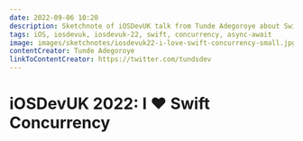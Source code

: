```yaml
---
date: 2022-09-06 10:20
description: Sketchnote of iOSDevUK talk from Tunde Adegoroye about Swift Concurrency
tags: iOS, iosdevuk, iosdevuk-22, swift, concurrency, async-await
image: images/sketchnotes/iosdevuk22-i-love-swift-concurrency-small.jpg
contentCreator: Tunde Adegoroye
linkToContentCreator: https://twitter.com/tundsdev
---
```


# iOSDevUK 2022: I ❤️ Swift Concurrency
